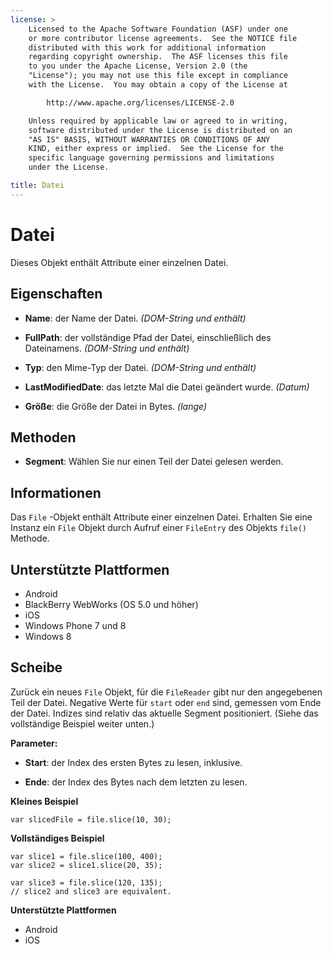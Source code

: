 ```yaml
---
license: >
    Licensed to the Apache Software Foundation (ASF) under one
    or more contributor license agreements.  See the NOTICE file
    distributed with this work for additional information
    regarding copyright ownership.  The ASF licenses this file
    to you under the Apache License, Version 2.0 (the
    "License"); you may not use this file except in compliance
    with the License.  You may obtain a copy of the License at

        http://www.apache.org/licenses/LICENSE-2.0

    Unless required by applicable law or agreed to in writing,
    software distributed under the License is distributed on an
    "AS IS" BASIS, WITHOUT WARRANTIES OR CONDITIONS OF ANY
    KIND, either express or implied.  See the License for the
    specific language governing permissions and limitations
    under the License.

title: Datei
---
```


# Datei

Dieses Objekt enthält Attribute einer einzelnen Datei.

## Eigenschaften

*   **Name**: der Name der Datei. *(DOM-String und enthält)*

*   **FullPath**: der vollständige Pfad der Datei, einschließlich des Dateinamens. *(DOM-String und enthält)*

*   **Typ**: den Mime-Typ der Datei. *(DOM-String und enthält)*

*   **LastModifiedDate**: das letzte Mal die Datei geändert wurde. *(Datum)*

*   **Größe**: die Größe der Datei in Bytes. *(lange)*

## Methoden

*   **Segment**: Wählen Sie nur einen Teil der Datei gelesen werden.

## Informationen

Das `File` -Objekt enthält Attribute einer einzelnen Datei. Erhalten Sie eine Instanz ein `File` Objekt durch Aufruf einer `FileEntry` des Objekts `file()` Methode.

## Unterstützte Plattformen

*   Android
*   BlackBerry WebWorks (OS 5.0 und höher)
*   iOS
*   Windows Phone 7 und 8
*   Windows 8

## Scheibe

Zurück ein neues `File` Objekt, für die `FileReader` gibt nur den angegebenen Teil der Datei. Negative Werte für `start` oder `end` sind, gemessen vom Ende der Datei. Indizes sind relativ das aktuelle Segment positioniert. (Siehe das vollständige Beispiel weiter unten.)

**Parameter:**

*   **Start**: der Index des ersten Bytes zu lesen, inklusive.

*   **Ende**: der Index des Bytes nach dem letzten zu lesen.

**Kleines Beispiel**

    var slicedFile = file.slice(10, 30);
    

**Vollständiges Beispiel**

    var slice1 = file.slice(100, 400);
    var slice2 = slice1.slice(20, 35);
    
    var slice3 = file.slice(120, 135);
    // slice2 and slice3 are equivalent.
    

**Unterstützte Plattformen**

*   Android
*   iOS